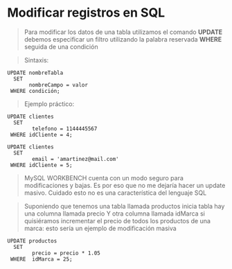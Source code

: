 # Modificar registros en SQL

> Para modificar los datos de una tabla 
> utilizamos el comando **UPDATE**
> debemos especificar un filtro utilizando la palabra reservada **WHERE** seguida de una condición

> Sintaxis: 

    UPDATE nombreTabla  
      SET  
           nombreCampo = valor  
     WHERE condición;  

> Ejemplo práctico: 

    UPDATE clientes  
      SET    
            telefono = 1144445567  
     WHERE idCliente = 4;  

    UPDATE clientes  
      SET    
            email = 'amartinez@mail.com'  
     WHERE idCliente = 5;  

> MySQL WORKBENCH cuenta con un modo seguro para modificaciones y bajas. Es por eso que no me dejaría hacer un update masivo. 
> Cuidado esto no es una característica del lenguaje SQL

> Suponiendo que tenemos una tabla llamada productos
> inicia tabla hay una columna llamada precio
> Y otra columna llamada idMarca
> si quisiéramos incrementar el precio de todos los productos de una marca: esto sería un ejemplo de modificación masiva

    UPDATE productos  
      SET   
            precio = precio * 1.05  
     WHERE  idMarca = 25;  
